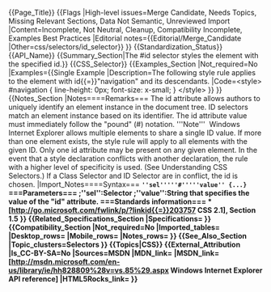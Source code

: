 {{Page_Title}}
{{Flags
|High-level issues=Merge Candidate, Needs Topics, Missing Relevant Sections, Data Not Semantic, Unreviewed Import
|Content=Incomplete, Not Neutral, Cleanup, Compatibility Incomplete, Examples Best Practices
|Editorial notes={{Editorial/Merge_Candidate
|Other=css/selectors/id_selector}}
}}
{{Standardization_Status}}
{{API_Name}}
{{Summary_Section|The #id selector styles the element with the specified id.}}
{{CSS_Selector}}
{{Examples_Section
|Not_required=No
|Examples={{Single Example
|Description=The following style rule applies to the element with id{{=}}"navigation" and its descendants.
|Code=&lt;style&gt;
    #navigation { line-height: 0px; font-size: x-small; }
&lt;/style&gt;
}}
}}
{{Notes_Section
|Notes====Remarks===
The id attribute allows authors to uniquely identify an element instance in the document tree. ID selectors match an element instance based on its identifier. The id attribute value must immediately follow the "pound" (#) notation.
'''Note'''  Windows Internet Explorer allows multiple elements to share a single ID value. If more than one element exists, the style rule will apply to all elements with the given ID. Only one id attribute may be present on any given element.
In the event that a style declaration conflicts with another declaration, the rule with a higher level of specificity is used. (See Understanding CSS Selectors.) If a Class Selector and ID Selector are in conflict, the id is chosen.
|Import_Notes====Syntax===
<code><strong/>''sel'''''#'''''value'' {...}
</code>
===Parameters===
;''sel'':Selector
;''value'':String that specifies the value of the "id" attribute.
===Standards information===
*[http://go.microsoft.com/fwlink/p/?linkid{{=}}203757 CSS 2.1], Section 1.5
}}
{{Related_Specifications_Section
|Specifications=
}}
{{Compatibility_Section
|Not_required=No
|Imported_tables=
|Desktop_rows=
|Mobile_rows=
|Notes_rows=
}}
{{See_Also_Section
|Topic_clusters=Selectors
}}
{{Topics|CSS}}
{{External_Attribution
|Is_CC-BY-SA=No
|Sources=MSDN
|MDN_link=
|MSDN_link=[http://msdn.microsoft.com/en-us/library/ie/hh828809%28v=vs.85%29.aspx Windows Internet Explorer API reference]
|HTML5Rocks_link=
}}